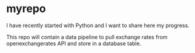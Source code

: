 # myrepo
I have recently started with Python and I want to share here my progress.

This repo will contain a data pipeline to pull exchange rates from openexchangerates API and store in a database table.
